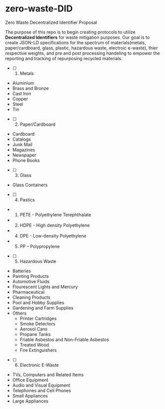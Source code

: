 # zero-waste-DID
Zero Waste Decentralized Identifier Proposal

The purpose of this repo is to begin creating protocols to utilize __Decentralized Identifiers__ for waste mitigation purposes. Our goal is to create JSON-LD specifications for the spectrum of materials(metals, paper/cardboard, glass, plastic, hazardous waste, electroic e-waste), thier respective weights, and pre and post processing handeling to empower the reporting and tracking of repurposing recycled materials.

- [ ] 1. Metals
+ Aluminium
+ Brass and Bronze
+ Cast Iron
+ Copper
+ Steel
+ Tin 

- [ ] 2. Paper/Cardboard
+ Cardboard
+ Catalogs
+ Junk Mail
+ Magazines
+ Newspaper
+ Phone Books

- [ ] 3. Glass
+ Glass Containers

- [ ] 4. Pastics
+ 1. PETE - Polyethylene Terephthalate
+ 2. HDPE - High density Polyethylene
+ 4. DPE - Low-density Polyethylene
+ 5. PP – Polypropylene

- [ ] 5. Hazardous Waste
+ Batteries
+ Painting Products
+ Automotive Fluids
+ Flourescent Lights and Mercury
+ Pharmaceutical
+ Cleaning Products
+ Pool and Hobby Supplies
+ Gardening and Farm Supplies
+ Others
  + Printer Cartridges
  + Smoke Detectors
  + Aerosol Cans
  + Propane Tanks
  + Friable Asbestos and Non-Friable Asbestos
  + Treated Wood
  + Fire Extinguishers

- [ ] 6. Electronic E-Waste
+ TVs, Computers and Related Items
+ Office Equipment
+ Audio and Visual Equipment
+ Telephones and Cell Phones
+ Small Appliances
+ Large Appliances

